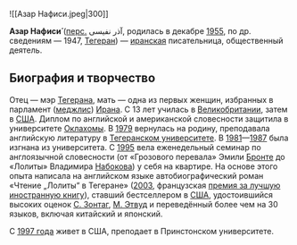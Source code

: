 ![[Азар Нафиси.jpeg|300]]

**Азар Нафиси́** ([перс.](https://ru.wikipedia.org/wiki/Персидский_язык) آذر نفیسی‎, родилась в декабре [1955](https://ru.wikipedia.org/wiki/1955), по др. сведениям — 1947, [Тегеран](https://ru.wikipedia.org/wiki/Тегеран)) — [иранская](https://ru.wikipedia.org/wiki/Иран) писательница, общественный деятель.

## Биография и творчество

Отец — мэр [Тегерана](https://ru.wikipedia.org/wiki/Тегеран), мать — одна из первых женщин, избранных в парламент ([меджлис](https://ru.wikipedia.org/wiki/Меджлис)) [Ирана](https://ru.wikipedia.org/wiki/Иран). C 13 лет училась в [Великобритании](https://ru.wikipedia.org/wiki/Великобритания), затем в [США](https://ru.wikipedia.org/wiki/США). Диплом по английской и американской словесности защитила в университете [Оклахомы](https://ru.wikipedia.org/wiki/Оклахома). В [1979](https://ru.wikipedia.org/wiki/1979) вернулась на родину, преподавала английскую литературу в [Тегеранском университете](https://ru.wikipedia.org/wiki/Тегеранский_университет). В [1981](https://ru.wikipedia.org/wiki/1981)—[1987](https://ru.wikipedia.org/wiki/1987) была изгнана из университета. С [1995](https://ru.wikipedia.org/wiki/1995) вела еженедельный семинар по англоязычной словесности (от «Грозового перевала» Эмили [Бронте](https://ru.wikipedia.org/wiki/Бронте,_Эмили) до «Лолиты» Владимира [Набокова](https://ru.wikipedia.org/wiki/Набоков,_Владимир_Владимирович)) у себя на квартире. На основе этого опыта написала на английском языке автобиографический роман «Чтение „Лолиты“ в Тегеране» ([2003](https://ru.wikipedia.org/wiki/2003), французская [премия за лучшую иностранную книгу](https://ru.wikipedia.org/wiki/Премия_за_лучшую_иностранную_книгу)), ставший бестселлером в [США](https://ru.wikipedia.org/wiki/США), удостоившийся высоких оценок [С. Зонтаг](https://ru.wikipedia.org/wiki/Зонтаг,_Сьюзен), [М. Этвуд](https://ru.wikipedia.org/wiki/Этвуд,_Маргарет) и переведённый более чем на 30 языков, включая китайский и японский.

C [1997 года](https://ru.wikipedia.org/wiki/1997_год) живет в США, преподает в Принстонском университете.